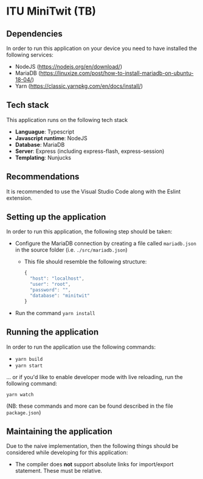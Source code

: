 # ITU MiniTwit (TB)

## Dependencies

In order to run this application on your device you need to have installed the
following services:

* NodeJS (<https://nodejs.org/en/download/>)
* MariaDB (<https://linuxize.com/post/how-to-install-mariadb-on-ubuntu-18-04/>)
* Yarn (<https://classic.yarnpkg.com/en/docs/install/>)

## Tech stack

This application runs on the following tech stack

* **Languague**: Typescript
* **Javascript runtime**: NodeJS
* **Database**: MariaDB
* **Server**: Express (including express-flash, express-session)
* **Templating**: Nunjucks

## Recommendations

It is recommended to use the Visual Studio Code along with the Eslint extension.

## Setting up the application

In order to run this application, the following step should be taken:

* Configure the MariaDB connection by creating a file called ```mariadb.json``` in the source folder (i.e. ```./src/mariadb.json```)
  * This file should resemble the following structure:
    ```js
    {
      "host": "localhost",
      "user": "root",
      "password": "",
      "database": "minitwit"
    }
    ```

* Run the command ```yarn install```

## Running the application

In order to run the application use the following commands:

* ```yarn build```
* ```yarn start```

... or if you'd like to enable developer mode with live reloading, run the following command:

```yarn watch```

(NB: these commands and more can be found described in the file ```package.json```)

## Maintaining the application

Due to the naive implementation, then the following things should be considered while developing for this application:

* The compiler does **not** support absolute links for import/export statement. These must be relative.
